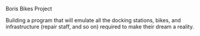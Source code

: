 Boris Bikes Project

Building a program that will emulate all the docking stations, bikes, and infrastructure (repair staff, and so on) required to make their dream a reality.